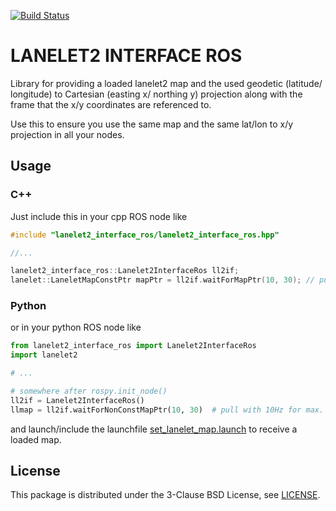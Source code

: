 [![Build Status](https://api.travis-ci.org/coincar-sim/lanelet2_interface_ros.svg)](https://travis-ci.org/coincar-sim/lanelet2_interface_ros)

# LANELET2 INTERFACE ROS

Library for providing a loaded lanelet2 map and the used geodetic (latitude/ longitude) to Cartesian (easting x/ northing y) projection along with the frame that the x/y coordinates are referenced to.

Use this to ensure you use the same map and the same lat/lon to x/y projection in all your nodes.

## Usage

### C++
Just include this in your cpp ROS node like

```cpp
#include "lanelet2_interface_ros/lanelet2_interface_ros.hpp"

//...

lanelet2_interface_ros::Lanelet2InterfaceRos ll2if;
lanelet::LaneletMapConstPtr mapPtr = ll2if.waitForMapPtr(10, 30); // pull with 10Hz for max. 30s
```

### Python
or in your python ROS node like

```python
from lanelet2_interface_ros import Lanelet2InterfaceRos
import lanelet2

# ...

# somewhere after rospy.init_node()
ll2if = Lanelet2InterfaceRos()
llmap = ll2if.waitForNonConstMapPtr(10, 30)  # pull with 10Hz for max. 30s

```

and launch/include the launchfile [set_lanelet_map.launch](/launch/set_lanelet_map.launch) to receive a loaded map.

## License
This package is distributed under the 3-Clause BSD License, see [LICENSE](LICENSE).
